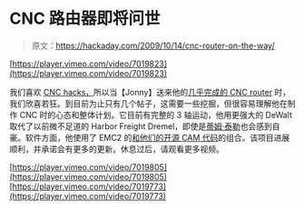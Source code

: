 # CNC 路由器即将问世

> 原文：<https://hackaday.com/2009/10/14/cnc-router-on-the-way/>

[https://player.vimeo.com/video/7019823](https://player.vimeo.com/video/7019823)

我们喜欢 [CNC hacks，](http://hackaday.com/category/cnc-hacks/)所以当【Jonny】送来他的[几乎完成的 CNC router](http://mindshaftgap.blogspot.com/2009/10/its-alive.html) 时，我们欣喜若狂。到目前为止只有几个帖子，这需要一些挖掘，但很容易理解他在制作 CNC 时的心态和整体计划。它目前有完整的 3 轴运动，他用更强大的 DeWalt 取代了以前微不足道的 Harbor Freight Dremel，即使是[蒂姆·泰勒](http://en.wikipedia.org/wiki/Tim_Taylor_%28character%29)也会感到自豪。软件方面，他使用了 EMC2 的[和他们的](http://www.linuxcnc.org/)[开源 CAM 代码](http://wiki.linuxcnc.org/cgi-bin/emcinfo.pl?Cam)的组合。该项目进展顺利，并承诺会有更多的更新。休息过后，请观看更多视频。

[https://player.vimeo.com/video/7019805](https://player.vimeo.com/video/7019805)[https://player.vimeo.com/video/7019773](https://player.vimeo.com/video/7019773)